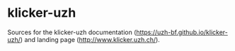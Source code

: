# klicker-uzh

Sources for the klicker-uzh documentation (https://uzh-bf.github.io/klicker-uzh/) and landing page (http://www.klicker.uzh.ch/).
